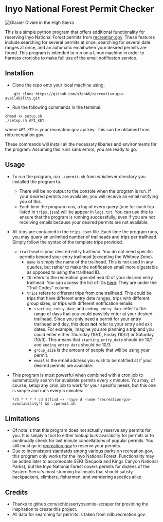 # Inyo National Forest Permit Checker

![Glacier Divide in the High Sierra](https://user-images.githubusercontent.com/56090826/187283263-a51866d9-29f2-472a-a528-5160ea6e934f.jpg)

This is a simple python program that offers additional functionality for reserving Inyo National Forest permits from [recreation.gov](recreation.gov). These features include searching for several permits at once, searching for several date ranges at once, and an automatic email when your desired permits are found. This program is intended to run on a Linux machine in order to harness cronjobs to make full use of the email notificaton service.

## Installion

 - Clone the repo onto your local machine using:
```
	git clone https://github.com/s3anAK/recreation-gov-availability.git
```	
 - Run the following commands in the terminal: 
```
chmod +x setup.sh
./setup.sh API_KEY
```
where `API_KEY` is your recreation.gov api key. This can be obtained from ridb.recreation.gov. 

These commands will install all the necessary libaries and environments for the program. Assuming this runs sans errors, you are ready to go.
## Usage
 - To run the program, run `./permit.sh` from whichever directory you installed the program to. 
	 - There will be no output to the console when the program is run. If your desired permits are available, you will receive an email notifying you of this.
	 - Each time the program runs, a log of every query (one for each trip listed in `trips.json`) will be appear in `logs.txt`. You can use this to ensure that the program is running successfully, even if you are not receiving emails because your desired permits are not available.
 - All trips are contained in the `trips.json` file. Each time the program runs, you may query an unlimited number of trailheads and trips per trailhead. Simply follow the syntax of the template trips provided.
	 - `trailhead` is your desired entry trailhead. You do not need specific permits beyond your entry trailhead (excepting the Whitney Zone).
		 - `name` is simply the name of the trailhead. This is not used in any queries, but rather to make the notification email more digestable as opposed to using the trailhead ID.
		 - `ID` refers to the recreation.gov-defined ID of your desired entry trailhead. You can access the list of IDs [here](https://www.fs.usda.gov/Internet/FSE_DOCUMENTS/fseprd922360.pdf). They are under the "Trail Codes" column. 
		 - `trips` refers to different trips from one trailhead. This could be trips that have different entry date ranges, trips with different group sizes, or trips with different notification emails.
			 - `starting_entry_date` and `ending_entry_date` refer to the range of days that you could possibly enter at your desired trailhead. Since you only need a permit for your entry trailhead and day, this does **not** refer to your entry and exit dates. For example, imagine you are planning a trip and you could enter either Thursday (10/1), Friday (10/2) or Saturday (10/3). This means that `starting_entry_date` should be 10/1 and `ending_entry_date` should be 10/3.
			 - `group_size` is the amount of people that will be using your permit.
			 - `email` is the email address you wish to be notified at if your desired permits are available.
- This program is most powerful when combined with a cron job to automatically search for available permits every x minutes. You may, of course, setup any cron job to work for your specific needs, but this one is simple and runs every 5 minutes:

	`*/5 * * * * cd $(find ~/ -type d -name "recreation-gov-availability") && ./permit.sh`

## Limitations

 - Of note is that this program does not actually reserve any permits for you. It is simply a tool to either lookup bulk availability for permits or to continually check for last minute cancellations of popular permits. You still must go to [recreation.gov](recreation.gov) to reserve your permits.
 - Due to inconsistent standards among various parks on recreation.gov, this program only works for the Inyo National Forest. Functionality may be added later to accomodate SEKI (Sequoia and Kings Canyon National Parks), but the Inyo National Forest covers permits for dozens of the Eastern Sierra's most stunning trailheads that should satisfy backpackers, climbers, fishermen, and wandering ascetics alike.

## Credits

 - Thanks to github.com/schlosser/yosemite-scraper for providing the inspiration to create this project.
 - All data for searching for permits is taken from ridb.recreation.gov.
